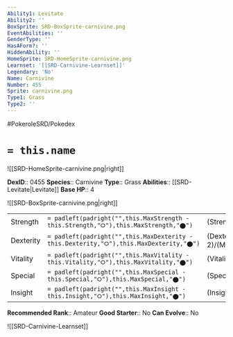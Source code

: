 ```yaml
---
Ability1: Levitate
Ability2: ''
BoxSprite: SRD-BoxSprite-carnivine.png
EventAbilities: ''
GenderType: ''
HasAForm?: ''
HiddenAbility: ''
HomeSprite: SRD-HomeSprite-carnivine.png
Learnset: '[[SRD-Carnivine-Learnset]]'
Legendary: 'No'
Name: Carnivine
Number: 455
Sprite: carnivine.png
Type1: Grass
Type2: ''
---
```


#PokeroleSRD/Pokedex

# `= this.name`

![[SRD-HomeSprite-carnivine.png|right]]

**DexID**:: 0455
**Species**:: Carnivine
**Type**:: Grass
**Abilities**:: [[SRD-Levitate|Levitate]]
**Base HP**:: 4

![[SRD-BoxSprite-carnivine.png|right]]

|           |                                                                                        |                                          |
| --------- | -------------------------------------------------------------------------------------- | ---------------------------------------- |
| Strength  | `= padleft(padright("",this.MaxStrength - this.Strength,"⭘"),this.MaxStrength,"⬤")`    | (Strength::3)/(MaxStrength::6)   |
| Dexterity | `= padleft(padright("",this.MaxDexterity - this.Dexterity,"⭘"),this.MaxDexterity,"⬤")` | (Dexterity:: 2)/(MaxDexterity::4) |
| Vitality  | `= padleft(padright("",this.MaxVitality - this.Vitality,"⭘"),this.MaxVitality,"⬤")`    | (Vitality::2)/(MaxVitality::5)   |
| Special   | `= padleft(padright("",this.MaxSpecial - this.Special,"⭘"),this.MaxSpecial,"⬤")`       | (Special::2)/(MaxSpecial::5)     |
| Insight   | `= padleft(padright("",this.MaxInsight - this.Insight,"⭘"),this.MaxInsight,"⬤")`       | (Insight::2)/(MaxInsight::5)     |

**Recommended Rank**:: Amateur
**Good Starter**:: No
**Can Evolve**:: No

![[SRD-Carnivine-Learnset]]